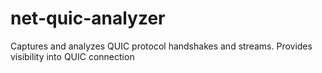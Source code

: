 # net-quic-analyzer
Captures and analyzes QUIC protocol handshakes and streams. Provides visibility into QUIC connection

